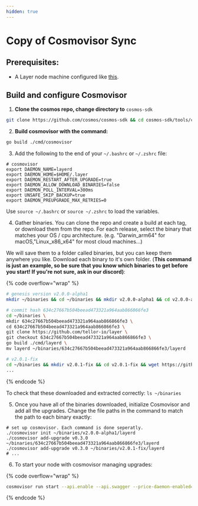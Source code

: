 ```yaml
---
hidden: true
---
```


# Copy of Cosmovisor Sync

## Prerequisites:

* A Layer node machine configured like [this](./).

## Build and configure Cosmovisor

1. **Clone the cosmos repo, change directory to** `cosmos-sdk`

```sh
git clone https://github.com/cosmos/cosmos-sdk && cd cosmos-sdk/tools/cosmovisor
```

2. **Build cosmovisor with the command:**

```sh
go build ./cmd/cosmovisor
```

3. Add the following to the end of your `~/.bashrc` or `~/.zshrc` file:

```
# cosmovisor
export DAEMON_NAME=layerd
export DAEMON_HOME=$HOME/.layer
export DAEMON_RESTART_AFTER_UPGRADE=true
export DAEMON_ALLOW_DOWNLOAD_BINARIES=false
export DAEMON_POLL_INTERVAL=300ms
export UNSAFE_SKIP_BACKUP=true
export DAEMON_PREUPGRADE_MAX_RETRIES=0
```

Use  `source ~/.bashrc` or `source ~/.zshrc` to load the variables.

4. Gather binaries. You can clone the repo and create a build at each tag, or download them from the repo. For each release, select the binary that matches your OS / cpu architecture. (e.g. "Darwin\_arm64" for macOS,"Linux\_x86\_x64" for most cloud machines...)&#x20;

We will save them to a folder called binaries, but you can keep them anywhere you like. Download each binary to it's own folder. (**This command is just an example, so be sure that you know which binaries to get before you start! If you're not sure, ask in our discord)**:

{% code overflow="wrap" %}
```sh
# genesis version v2.0.0-alpha1
mkdir ~/binaries && cd ~/binaries && mkdir v2.0.0-alpha1 && cd v2.0.0-alpha1 && wget https://github.com/tellor-io/layer/releases/download/v0.2.1/layer_Linux_x86_64.tar.gz && tar -xvzf layer_Linux_x86_64.tar.gz

# commit hash 634c27667b504beead473321a964aab866866fe3
cd ~/binaries \
mkdir 634c27667b504beead473321a964aab866866fe3 \
cd 634c27667b504beead473321a964aab866866fe3 \
git clone https://github.com/tellor-io/layer \
git checkout 634c27667b504beead473321a964aab866866fe3 \
go build ./cmd/layerd \
mv layerd ~/binaries/634c27667b504beead473321a964aab866866fe3/layerd

# v2.0.1-fix
cd ~/binaries && mkdir v2.0.1-fix && cd v2.0.1-fix && wget https://github.com/tellor-io/layer/releases/download/v2.0.1-fix/layer_Linux_x86_64.tar.gz && tar -xvzf layer_Linux_x86_64.tar.gz
...
```
{% endcode %}

To check that these downloaded and extracted correctly: `ls ~/binaries`

5. Once you have all of the binaries downloaded, initialize Cosmovisor and add all the upgrades. Change the file paths in the command to match the path to each binary exactly:

```shell
# set up cosmovisor. Each command is done seperatly.
./cosmovisor init ~/binaries/v2.0.0-alpha1/layerd
./cosmovisor add-upgrade v0.3.0 ~/binaries/634c27667b504beead473321a964aab866866fe3/layerd
./cosmovisor add-upgrade v0.3.0 ~/binaries/v2.0.1-fix/layerd
# ...
```

6. To start your node with cosmovisor managing upgrades:

{% code overflow="wrap" %}
```sh
cosmovisor run start --api.enable --api.swagger --price-daemon-enabled=false --panic-on-daemon-failure-enabled=false --key-name $ACCOUNT_NAME
```
{% endcode %}
